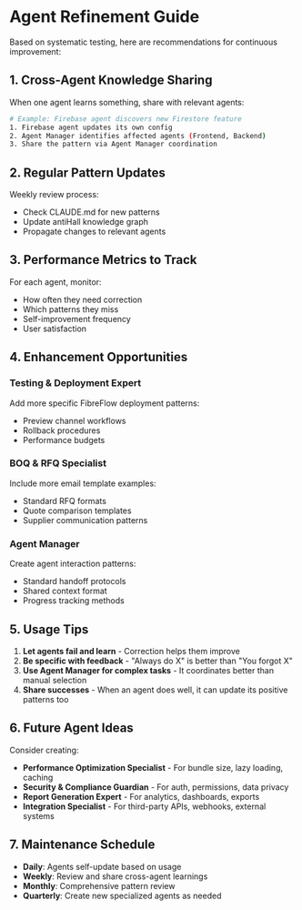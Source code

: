 # Agent Refinement Guide

Based on systematic testing, here are recommendations for continuous improvement:

## 1. Cross-Agent Knowledge Sharing

When one agent learns something, share with relevant agents:

```bash
# Example: Firebase agent discovers new Firestore feature
1. Firebase agent updates its own config
2. Agent Manager identifies affected agents (Frontend, Backend)
3. Share the pattern via Agent Manager coordination
```

## 2. Regular Pattern Updates

Weekly review process:
- Check CLAUDE.md for new patterns
- Update antiHall knowledge graph
- Propagate changes to relevant agents

## 3. Performance Metrics to Track

For each agent, monitor:
- How often they need correction
- Which patterns they miss
- Self-improvement frequency
- User satisfaction

## 4. Enhancement Opportunities

### Testing & Deployment Expert
Add more specific FibreFlow deployment patterns:
- Preview channel workflows
- Rollback procedures
- Performance budgets

### BOQ & RFQ Specialist
Include more email template examples:
- Standard RFQ formats
- Quote comparison templates
- Supplier communication patterns

### Agent Manager
Create agent interaction patterns:
- Standard handoff protocols
- Shared context format
- Progress tracking methods

## 5. Usage Tips

1. **Let agents fail and learn** - Correction helps them improve
2. **Be specific with feedback** - "Always do X" is better than "You forgot X"
3. **Use Agent Manager for complex tasks** - It coordinates better than manual selection
4. **Share successes** - When an agent does well, it can update its positive patterns too

## 6. Future Agent Ideas

Consider creating:
- **Performance Optimization Specialist** - For bundle size, lazy loading, caching
- **Security & Compliance Guardian** - For auth, permissions, data privacy
- **Report Generation Expert** - For analytics, dashboards, exports
- **Integration Specialist** - For third-party APIs, webhooks, external systems

## 7. Maintenance Schedule

- **Daily**: Agents self-update based on usage
- **Weekly**: Review and share cross-agent learnings
- **Monthly**: Comprehensive pattern review
- **Quarterly**: Create new specialized agents as needed